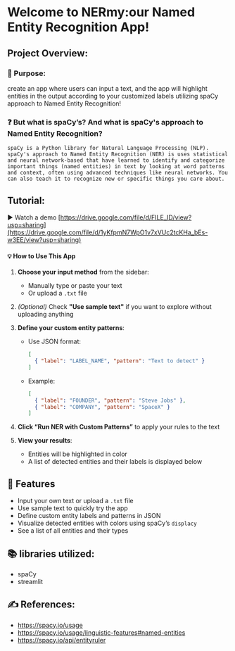 # Welcome to NERmy:our Named Entity Recognition App!
## Project Overview: 
### 🎯 Purpose: 
create an app where users can input a text, and the app will highlight entities in the output according to your customized labels utilizing spaCy approach to Named Entity Recognition!
### ❓ But what is spaCy’s? And what is spaCy's approach to Named Entity Recognition?
    spaCy is a Python library for Natural Language Processing (NLP). 
    spaCy's approach to Named Entity Recognition (NER) is uses statistical and neural network-based that have learned to identify and categorize important things (named entities) in text by looking at word patterns and context, often using advanced techniques like neural networks. You can also teach it to recognize new or specific things you care about.
## Tutorial:
▶️ Watch a demo [https://drive.google.com/file/d/FILE_ID/view?usp=sharing](https://drive.google.com/file/d/1yKfpmN7WpO1v7xVUc2tcKHa_bEs-w3EE/view?usp=sharing)
 #### 💡 How to Use This App

1. **Choose your input method** from the sidebar:
   - Manually type or paste your text
   - Or upload a `.txt` file

2. *(Optional)* Check **"Use sample text"** if you want to explore without uploading anything

3. **Define your custom entity patterns**:
   - Use JSON format:  
     ```json
     [
       { "label": "LABEL_NAME", "pattern": "Text to detect" }
     ]
     ```
   - Example:
     ```json
     [
       { "label": "FOUNDER", "pattern": "Steve Jobs" },
       { "label": "COMPANY", "pattern": "SpaceX" }
     ]
     ```

4. **Click “Run NER with Custom Patterns”** to apply your rules to the text

5. **View your results**:
   - Entities will be highlighted in color
   - A list of detected entities and their labels is displayed below

## 🚀 Features
- Input your own text or upload a `.txt` file
- Use sample text to quickly try the app
- Define custom entity labels and patterns in JSON
- Visualize detected entities with colors using spaCy’s `displacy`
- See a list of all entities and their types
## 📚 libraries utilized:
- spaCy
- streamlit
## ✍️ References: 
- https://spacy.io/usage
- https://spacy.io/usage/linguistic-features#named-entities
- https://spacy.io/api/entityruler
